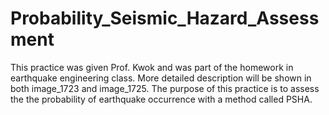# Probability_Seismic_Hazard_Assessment
This practice was given Prof. Kwok and was part of the homework in earthquake engineering class. More detailed description will be shown in both image_1723 and image_1725. The purpose of this practice is to assess the the probability of earthquake occurrence with a method called PSHA.
